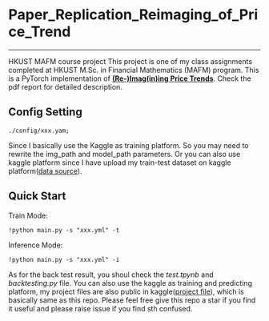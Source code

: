# Paper_Replication_Reimaging_of_Price_Trend
***
HKUST MAFM course project
This project is one of my class assignments completed at HKUST M.Sc. in Financial Mathematics (MAFM) program. This is a PyTorch implementation of 
[**(Re-)Imag(in)ing Price Trends**](https://papers.ssrn.com/sol3/papers.cfm?abstract_id=3756587).
Check the pdf report for detailed description.

## Config Setting
```Batch
./config/xxx.yam;
```
Since I basically use the Kaggle as training platform. So you may need to rewrite the img_path and model_path parameters. Or you can also use kaggle platform since I have
upload my train-test dataset on kaggle platform([data source](https://www.kaggle.com/datasets/aliawran/dataset-of-reimaging-price-trend)).

## Quick Start
Train Mode:
```Batch
!python main.py -s "xxx.yml" -t
```
Inference Mode:
```Batch
!python main.py -s "xxx.yml" -i
```
As for the back test result, you shoul check the *test.tpynb* and *backtesting.py* file.
You can also use the kaggle as training and predicting platform, my project files are also public in kaggle([project file](https://www.kaggle.com/datasets/aliawran/project-file10)), which
 is basically same as this repo. Please feel free give this repo a star if you find it useful and please raise issue if you find sth confused.
